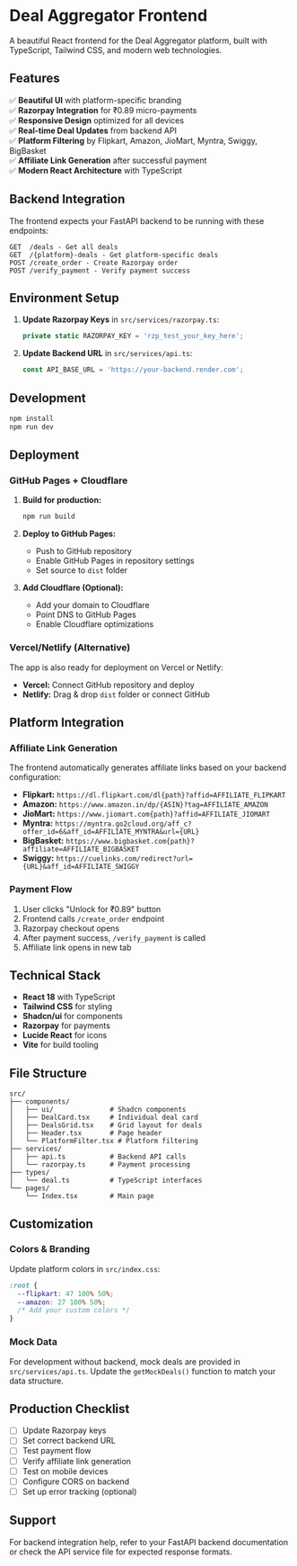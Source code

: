 # Deal Aggregator Frontend

A beautiful React frontend for the Deal Aggregator platform, built with TypeScript, Tailwind CSS, and modern web technologies.

## Features

✅ **Beautiful UI** with platform-specific branding  
✅ **Razorpay Integration** for ₹0.89 micro-payments  
✅ **Responsive Design** optimized for all devices  
✅ **Real-time Deal Updates** from backend API  
✅ **Platform Filtering** by Flipkart, Amazon, JioMart, Myntra, Swiggy, BigBasket  
✅ **Affiliate Link Generation** after successful payment  
✅ **Modern React Architecture** with TypeScript  

## Backend Integration

The frontend expects your FastAPI backend to be running with these endpoints:

```
GET  /deals - Get all deals
GET  /{platform}-deals - Get platform-specific deals  
POST /create_order - Create Razorpay order
POST /verify_payment - Verify payment success
```

## Environment Setup

1. **Update Razorpay Keys** in `src/services/razorpay.ts`:
   ```typescript
   private static RAZORPAY_KEY = 'rzp_test_your_key_here';
   ```

2. **Update Backend URL** in `src/services/api.ts`:
   ```typescript
   const API_BASE_URL = 'https://your-backend.render.com';
   ```

## Development

```bash
npm install
npm run dev
```

## Deployment

### GitHub Pages + Cloudflare

1. **Build for production:**
   ```bash
   npm run build
   ```

2. **Deploy to GitHub Pages:**
   - Push to GitHub repository
   - Enable GitHub Pages in repository settings
   - Set source to `dist` folder

3. **Add Cloudflare (Optional):**
   - Add your domain to Cloudflare
   - Point DNS to GitHub Pages
   - Enable Cloudflare optimizations

### Vercel/Netlify (Alternative)

The app is also ready for deployment on Vercel or Netlify:

- **Vercel:** Connect GitHub repository and deploy
- **Netlify:** Drag & drop `dist` folder or connect GitHub

## Platform Integration

### Affiliate Link Generation

The frontend automatically generates affiliate links based on your backend configuration:

- **Flipkart:** `https://dl.flipkart.com/dl{path}?affid=AFFILIATE_FLIPKART`
- **Amazon:** `https://www.amazon.in/dp/{ASIN}?tag=AFFILIATE_AMAZON`
- **JioMart:** `https://www.jiomart.com{path}?affid=AFFILIATE_JIOMART`
- **Myntra:** `https://myntra.go2cloud.org/aff_c?offer_id=6&aff_id=AFFILIATE_MYNTRA&url={URL}`
- **BigBasket:** `https://www.bigbasket.com{path}?affiliate=AFFILIATE_BIGBASKET`
- **Swiggy:** `https://cuelinks.com/redirect?url={URL}&aff_id=AFFILIATE_SWIGGY`

### Payment Flow

1. User clicks "Unlock for ₹0.89" button
2. Frontend calls `/create_order` endpoint
3. Razorpay checkout opens
4. After payment success, `/verify_payment` is called
5. Affiliate link opens in new tab

## Technical Stack

- **React 18** with TypeScript
- **Tailwind CSS** for styling
- **Shadcn/ui** for components
- **Razorpay** for payments
- **Lucide React** for icons
- **Vite** for build tooling

## File Structure

```
src/
├── components/
│   ├── ui/              # Shadcn components
│   ├── DealCard.tsx     # Individual deal card
│   ├── DealsGrid.tsx    # Grid layout for deals
│   ├── Header.tsx       # Page header
│   └── PlatformFilter.tsx # Platform filtering
├── services/
│   ├── api.ts           # Backend API calls
│   └── razorpay.ts      # Payment processing
├── types/
│   └── deal.ts          # TypeScript interfaces
└── pages/
    └── Index.tsx        # Main page
```

## Customization

### Colors & Branding

Update platform colors in `src/index.css`:

```css
:root {
  --flipkart: 47 100% 50%;
  --amazon: 27 100% 50%;
  /* Add your custom colors */
}
```

### Mock Data

For development without backend, mock deals are provided in `src/services/api.ts`. Update the `getMockDeals()` function to match your data structure.

## Production Checklist

- [ ] Update Razorpay keys
- [ ] Set correct backend URL
- [ ] Test payment flow
- [ ] Verify affiliate link generation
- [ ] Test on mobile devices
- [ ] Configure CORS on backend
- [ ] Set up error tracking (optional)

## Support

For backend integration help, refer to your FastAPI backend documentation or check the API service file for expected response formats.
